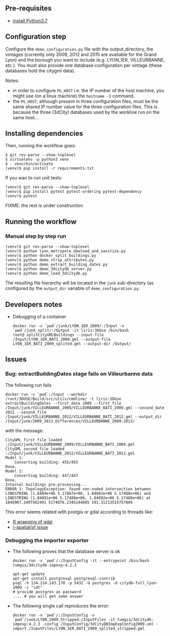 ## Pre-requisites
 - [install Python3.7](https://www.python.org/)

## Configuration step
Configure the `demo_configuration.py` file with the output_directory, the
vintages (currently only 2009, 2012 and 2015 are available for the Grand Lyon) 
and the borough you want to include (e.g. LYON_1ER, VILLEURBANNE, etc.). You
must also provide one database configuration per vintage (these databases
hold the citygml data). 

Notes:
 * in order to configure `PG_HOST` i.e. the IP number of the host machine, you
   might use (on a linux machine) the `hostname -I` command.
 * the `PG_HOST`, although present in three configuration files, must be the same shared IP number value for the three configuration files. This is because the three (3dCity) databases used by the worklow run on the same host...

## Installing dependencies
Then, running the workflow goes:
```
$ git rev-parse --show-toplevel
$ virtualenv -p python3 venv
$ . venv/bin/activate
(venv)$ pip install -r requirements.txt
```
If you wan to run unit tests:
```
(venv)$ git rev-parse --show-toplevel
(venv)$ pip install pytest pytest-ordering pytest-dependency
(venv)$ pytest
```

FIXME: the rest is under construction

## Running the workflow

### Manual step by step run

```
(venv)$ git rev-parse --show-toplevel
(venv)$ python lyon_metropole_dowload_and_sanitize.py
(venv)$ python docker_split_buildings.py
(venv)$ python demo_strip_attributes.py
(venv)$ python demo_extract_building_dates.py
(venv)$ python demo_3dcitydb_server.py
(venv)$ python demo_load_3dcitydb.py
```
The resulting file hierarchy will be located in the `junk` sub-directory (as
configured by the `output_dir` variable of `demo_configuration.py`.


## Developers notes
 * Debugging of a container
   ```
   docker run -v `pwd`/junk/LYON_1ER_2009/:/Input -v `pwd`/junk_split/:/Output -it liris:3DUse /bin/bash
   root@ splitCityGMLBuildings --input-file /Input/LYON_1ER_BATI_2009.gml --output-file LYON_1ER_BATI_2009_splited.gml --output-dir /Output/
   ```

## Issues

### Bug: extractBuildingDates stage fails on Villeurbanne data
The following run fails
```
docker run -v `pwd`:/Input --workdir /root/3DUSE/Build/src/utils/cmdline/ -t liris:3DUse extractBuildingDates --first_date 2009 --first_file /Input/junk/VILLEURBANNE_2009/VILLEURBANNE_BATI_2009.gml --second_date 2012 --second_file /Input/junk/VILLEURBANNE_2012/VILLEURBANNE_BATI_2012.gml --output_dir /Input/junk/2009_2012_Differences/VILLEURBANNE_2009-2012/
```
with the message:
```
CityGML first file loaded :/Input/junk/VILLEURBANNE_2009/VILLEURBANNE_BATI_2009.gml
CityGML second file loaded :/Input/junk/VILLEURBANNE_2012/VILLEURBANNE_BATI_2012.gml
Model 1: 
    Converting building: 455/455 
Done.
Model 2: 
    Converting building: 447/447 
Done.
Internal buildings pre-processing...
ERROR 1: TopologyException: found non-noded intersection between LINESTRING (1.8489e+06 5.17487e+06, 1.84892e+06 5.17488e+06) and LINESTRING (1.84891e+06 5.17488e+06, 1.84892e+06 5.17488e+06) at 1848907.2497562491 5174876.2345244605 191.31213515757889
```
This error seems related with postgis or gdal according to threads like:
 * [R wrapping of gdal](https://stackoverflow.com/questions/13662448/what-does-the-following-error-mean-topologyexception-found-non-nonded-intersec)
 * [r-spatial/sf issue](https://github.com/r-spatial/sf/issues/860)

### Debugging the importer exporter
 * The following proves that the database server is ok
   ```
   docker run -v `pwd`/:/InputConfig -it --entrypoint /bin/bash tumgis/3dcitydb-impexp:4.2.3

   apt-get update
   apt-get install postgresql postgresql-contrib
   psql -h 134.214.143.170 -p 5432 -U postgres -d citydb-full_lyon-2009 -c "\dt"
   # provide postgres as password
   .... # you will get some answer
   ```

 * The following single call reproduces the error:
    ```
    docker run -v `pwd`/:/InputConfig -v `pwd`/junk/LYON_2009_Stripped:/InputFiles -it tumgis/3dcitydb-impexp:4.2.3 -config /InputConfig/3dCityDBImpExpConfig2009.xml -import /InputFiles/LYON_1ER_BATI_2009_splited_stripped.gml
    ```

